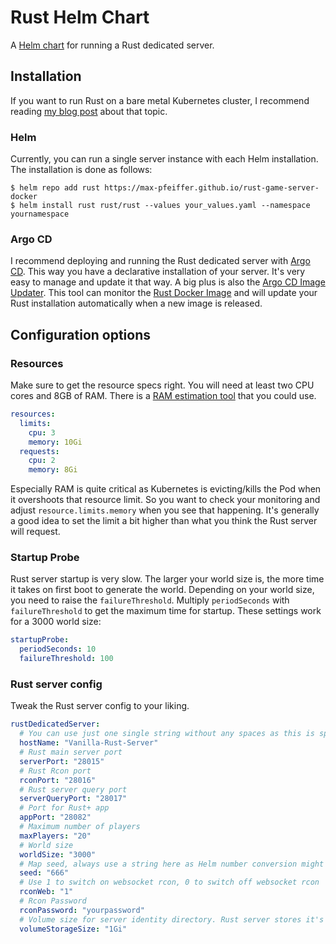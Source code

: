# Rust Helm Chart
A [Helm chart](https://helm.sh/) for running a Rust dedicated server.

## Installation
If you want to run Rust on a bare metal Kubernetes cluster, I recommend reading
[my blog post](https://max-pfeiffer.github.io/blog/hosting-game-servers-on-bare-metal-kubernetes-with-kube-vip.html)
about that topic.

### Helm
Currently, you can run a single server instance with each Helm installation. The installation is done as follows:
```shell
$ helm repo add rust https://max-pfeiffer.github.io/rust-game-server-docker
$ helm install rust rust/rust --values your_values.yaml --namespace yournamespace 
```

### Argo CD
I recommend deploying and running the Rust dedicated server with [Argo CD](https://argoproj.github.io/cd/). This way
you have a declarative installation of your server. It's very easy to manage and update it that way.
A big plus is also the [Argo CD Image Updater](https://github.com/argoproj-labs/argocd-image-updater). This tool can
monitor the [Rust Docker Image](https://hub.docker.com/r/pfeiffermax/rust-game-server) and will update your Rust
installation automatically when a new image is released.

## Configuration options
### Resources
Make sure to get the resource specs right. You will need at least two CPU cores and 8GB of RAM. There is a [RAM
estimation tool](https://developer.valvesoftware.com/wiki/Rust_Dedicated_Server#System_Requirements) that you could use.
```yaml
resources:
  limits:
    cpu: 3
    memory: 10Gi
  requests:
    cpu: 2
    memory: 8Gi
```
Especially RAM is quite critical as Kubernetes is evicting/kills the Pod when it overshoots that resource limit. So
you want to check your monitoring and adjust `resource.limits.memory` when you see that happening. It's generally a
good idea to set the limit a bit higher than what you think the Rust server will request.

### Startup Probe
Rust server startup is very slow. The larger your world size is, the more time it takes on first boot to generate the
world. Depending on your world size, you need to raise the `failureThreshold`. Multiply `periodSeconds` with
`failureThreshold` to get the maximum time for startup. These settings work for a 3000 world size:
```yaml
startupProbe:
  periodSeconds: 10
  failureThreshold: 100
```

### Rust server config
Tweak the Rust server config to your liking. 
```yaml
rustDedicatedServer:
  # You can use just one single string without any spaces as this is specified as command line option.
  hostName: "Vanilla-Rust-Server"
  # Rust main server port
  serverPort: "28015"
  # Rust Rcon port
  rconPort: "28016"
  # Rust server query port
  serverQueryPort: "28017"
  # Port for Rust+ app
  appPort: "28082"
  # Maximum number of players
  maxPlayers: "20"
  # World size
  worldSize: "3000"
  # Map seed, always use a string here as Helm number conversion might produce incompatible strings.
  seed: "666"
  # Use 1 to switch on websocket rcon, 0 to switch off websocket rcon
  rconWeb: "1"
  # Rcon Password
  rconPassword: "yourpassword"
  # Volume size for server identity directory. Rust server stores it's config, saves and blueprints there
  volumeStorageSize: "1Gi"
```